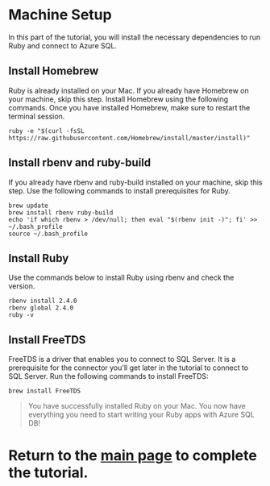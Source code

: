 # Machine Setup 

In this part of the tutorial, you will install the necessary dependencies to run Ruby and connect to Azure SQL.

## Install Homebrew 

Ruby is already installed on your Mac. If you already have Homebrew on your machine, skip this step. Install Homebrew using the following commands. Once you have installed Homebrew, make sure to restart the terminal session.

```terminal
ruby -e "$(curl -fsSL https://raw.githubusercontent.com/Homebrew/install/master/install)"
```

## Install rbenv and ruby-build

If you already have rbenv and ruby-build installed on your machine, skip this step. Use the following commands to install prerequisites for Ruby.

```terminal
brew update
brew install rbenv ruby-build
echo 'if which rbenv > /dev/null; then eval "$(rbenv init -)"; fi' >> ~/.bash_profile
source ~/.bash_profile
```

## Install Ruby

Use the commands below to install Ruby using rbenv and check the version.

```terminal
rbenv install 2.4.0
rbenv global 2.4.0
ruby -v
```

## Install FreeTDS

FreeTDS is a driver that enables you to connect to SQL Server. It is a prerequisite for the connector you'll get later in the tutorial to connect to SQL Server. Run the following commands to install FreeTDS:

```terminal
brew install FreeTDS
```

> You have successfully installed Ruby on your Mac. You now have everything you need to start writing your Ruby apps with Azure SQL DB!


# Return to the [**main page**](https://github.com/Azure-Samples/AzureSqlGettingStartedSamples/tree/master/ruby#get-started-with-ruby-and-azure-sql) to complete the tutorial.
